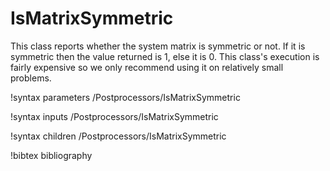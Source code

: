 # IsMatrixSymmetric

This class reports whether the system matrix is symmetric or not. If it is
symmetric then the value returned is 1, else it is 0. This class's execution is
fairly expensive so we only recommend using it on relatively small problems.

!syntax parameters /Postprocessors/IsMatrixSymmetric

!syntax inputs /Postprocessors/IsMatrixSymmetric

!syntax children /Postprocessors/IsMatrixSymmetric

!bibtex bibliography
